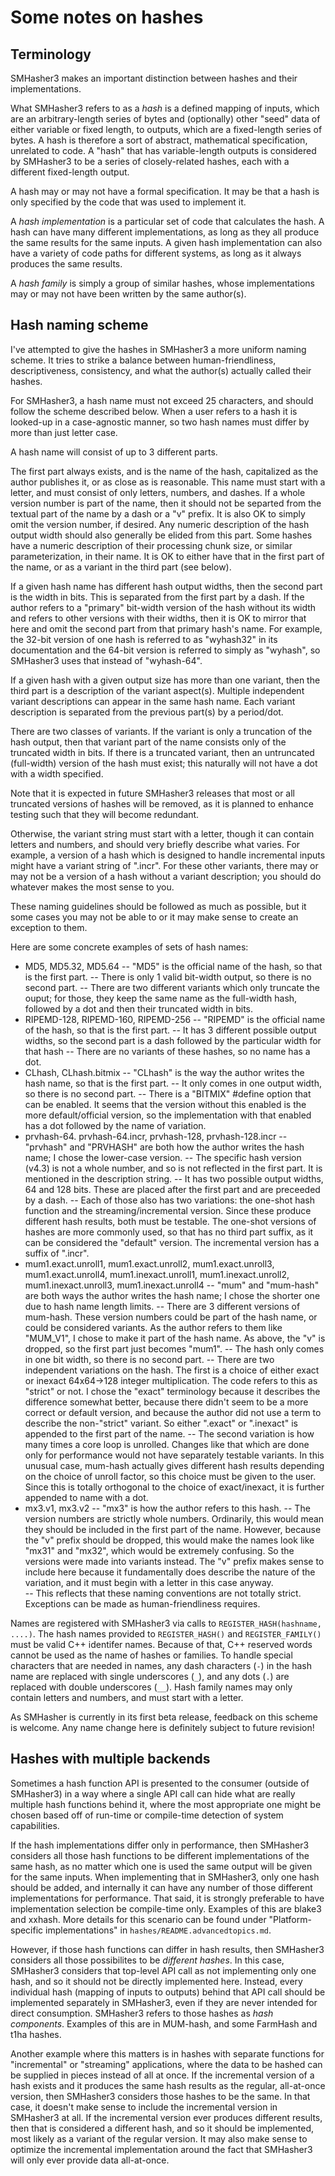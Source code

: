 Some notes on hashes
====================

Terminology
-----------

SMHasher3 makes an important distinction between hashes and their implementations.

What SMHasher3 refers to as a *hash* is a defined mapping of inputs, which are an
arbitrary-length series of bytes and (optionally) other "seed" data of either
variable or fixed length, to outputs, which are a fixed-length series of bytes. A
hash is therefore a sort of abstract, mathematical specification, unrelated to
code. A "hash" that has variable-length outputs is considered by SMHasher3 to be a
series of closely-related hashes, each with a different fixed-length output.

A hash may or may not have a formal specification. It may be that a hash is only
specified by the code that was used to implement it.

A *hash implementation* is a particular set of code that calculates the hash. A hash
can have many different implementations, as long as they all produce the same results
for the same inputs. A given hash implementation can also have a variety of code
paths for different systems, as long as it always produces the same results.

A *hash family* is simply a group of similar hashes, whose implementations may or may
not have been written by the same author(s).

Hash naming scheme
------------------

I've attempted to give the hashes in SMHasher3 a more uniform naming scheme. It tries
to strike a balance between human-friendliness, descriptiveness, consistency, and
what the author(s) actually called their hashes.

For SMHasher3, a hash name must not exceed 25 characters, and should follow the
scheme described below. When a user refers to a hash it is looked-up in a
case-agnostic manner, so two hash names must differ by more than just letter case.

A hash name will consist of up to 3 different parts.

The first part always exists, and is the name of the hash, capitalized as the author
publishes it, or as close as is reasonable. This name must start with a letter, and
must consist of only letters, numbers, and dashes. If a whole version number is part
of the name, then it should not be separted from the textual part of the name by a
dash or a "v" prefix. It is also OK to simply omit the version number, if
desired. Any numeric description of the hash output width should also generally be
elided from this part. Some hashes have a numeric description of their processing
chunk size, or similar parameterization, in their name. It is OK to either have that
in the first part of the name, or as a variant in the third part (see below).

If a given hash name has different hash output widths, then the second part is the
width in bits. This is separated from the first part by a dash. If the author refers
to a "primary" bit-width version of the hash without its width and refers to other
versions with their widths, then it is OK to mirror that here and omit the second
part from that primary hash's name. For example, the 32-bit version of one hash is
referred to as "wyhash32" in its documentation and the 64-bit version is referred to
simply as "wyhash", so SMHasher3 uses that instead of "wyhash-64".

If a given hash with a given output size has more than one variant, then the third
part is a description of the variant aspect(s). Multiple independent variant
descriptions can appear in the same hash name. Each variant description is separated
from the previous part(s) by a period/dot.

There are two classes of variants. If the variant is only a truncation of the hash
output, then that variant part of the name consists only of the truncated width in
bits. If there is a truncated variant, then an untruncated (full-width) version of
the hash must exist; this naturally will not have a dot with a width specified.

Note that it is expected in future SMHasher3 releases that most or all truncated
versions of hashes will be removed, as it is planned to enhance testing such that
they will become redundant.

Otherwise, the variant string must start with a letter, though it can contain letters
and numbers, and should very briefly describe what varies. For example, a version of
a hash which is designed to handle incremental inputs might have a variant string of
".incr". For these other variants, there may or may not be a version of a hash
without a variant description; you should do whatever makes the most sense to you.

These naming guidelines should be followed as much as possible, but it some cases you
may not be able to or it may make sense to create an exception to them.

Here are some concrete examples of sets of hash names:
- MD5, MD5.32, MD5.64
-- "MD5" is the official name of the hash, so that is the first part.
-- There is only 1 valid bit-width output, so there is no second part.
-- There are two different variants which only truncate the ouput; for those, they
   keep the same name as the full-width hash, followed by a dot and then their
   truncated width in bits.
- RIPEMD-128, RIPEMD-160, RIPEMD-256
-- "RIPEMD" is the official name of the hash, so that is the first part.
-- It has 3 different possible output widths, so the second part is a dash followed
   by the particular width for that hash
-- There are no variants of these hashes, so no name has a dot.
- CLhash, CLhash.bitmix
-- "CLhash" is the way the author writes the hash name, so that is the first part.
-- It only comes in one output width, so there is no second part.
-- There is a "BITMIX" #define option that can be enabled. It seems that the version
   without this enabled is the more default/official version, so the implementation
   with that enabled has a dot followed by the name of variation.
- prvhash-64. prvhash-64.incr, prvhash-128, prvhash-128.incr
-- "prvhash" and "PRVHASH" are both how the author writes the hash name; I chose the
   lower-case version.
-- The specific hash version (v4.3) is not a whole number, and so is not reflected in
   the first part. It is mentioned in the description string.
-- It has two possible output widths, 64 and 128 bits. These are placed after the
   first part and are preceeded by a dash.
-- Each of those also has two variations: the one-shot hash function and the
   streaming/incremental version. Since these produce different hash results, both
   must be testable. The one-shot versions of hashes are more commonly used, so that
   has no third part suffix, as it can be considered the "default" version. The
   incremental version has a suffix of ".incr".
- mum1.exact.unroll1, mum1.exact.unroll2, mum1.exact.unroll3, mum1.exact.unroll4,
  mum1.inexact.unroll1, mum1.inexact.unroll2, mum1.inexact.unroll3, mum1.inexact.unroll4
-- "mum" and "mum-hash" are both ways the author writes the hash name; I chose the
   shorter one due to hash name length limits.
-- There are 3 different versions of mum-hash. These version numbers could be part of
   the hash name, or could be considered variants. As the author refers to them like
   "MUM_V1", I chose to make it part of the hash name. As above, the "v" is dropped,
   so the first part just becomes "mum1".
-- The hash only comes in one bit width, so there is no second part.
-- There are two independent variations on the hash. The first is a choice of either
   exact or inexact 64x64->128 integer multiplication. The code refers to this as
   "strict" or not. I chose the "exact" terminology because it describes the
   difference somewhat better, because there didn't seem to be a more correct or
   default version, and because the author did not use a term to describe the
   non-"strict" variant. So either ".exact" or ".inexact" is appended to the first
   part of the name.
-- The second variation is how many times a core loop is unrolled. Changes like that
   which are done only for performance would not have separately testable
   variants. In this unusual case, mum-hash actually gives different hash results
   depending on the choice of unroll factor, so this choice must be given to the
   user. Since this is totally orthogonal to the choice of exact/inexact, it is
   further appended to name with a dot.
- mx3.v1, mx3.v2
-- "mx3" is how the author refers to this hash.
-- The version numbers are strictly whole numbers. Ordinarily, this would mean they
   should be included in the first part of the name. However, because the "v" prefix
   should be dropped, this would make the names look like "mx31" and "mx32", which
   would be extremely confusing. So the versions were made into variants instead. The
   "v" prefix makes sense to include here because it fundamentally does describe the
   nature of the variation, and it must begin with a letter in this case anyway.   
-- This reflects that these naming conventions are not totally strict. Exceptions can
   be made as human-friendliness requires.

Names are registered with SMHasher3 via calls to `REGISTER_HASH(hashname, ....)`. The
hash names provided to `REGISTER_HASH()` and `REGISTER_FAMILY()` must be valid C++
identifer names. Because of that, C++ reserved words cannot be used as the name of
hashes or families. To handle special characters that are needed in names, any dash
characters (`-`) in the hash name are replaced with single underscores (`_`), and any
dots (`.`) are replaced with double underscores (`__`). Hash family names may only
contain letters and numbers, and must start with a letter.

As SMHasher is currently in its first beta release, feedback on this scheme is
welcome. Any name change here is definitely subject to future revision!

Hashes with multiple backends
-----------------------------

Sometimes a hash function API is presented to the consumer (outside of SMHasher3) in
a way where a single API call can hide what are really multiple hash functions behind
it, where the most appropriate one might be chosen based off of run-time or
compile-time detection of system capabilities.

If the hash implementations differ only in performance, then SMHasher3 considers all
those hash functions to be different implementations of the same hash, as no matter
which one is used the same output will be given for the same inputs. When
implementing that in SMHasher3, only one hash should be added, and internally it can
have any number of those different implementations for performance. That said, it is
strongly preferable to have implementation selection be compile-time only. Examples
of this are blake3 and xxhash. More details for this scenario can be found under
"Platform-specific implementations" in `hashes/README.advancedtopics.md`.

However, if those hash functions can differ in hash results, then SMHasher3 considers
all those possibilites to be _different hashes_. In this case, SMHasher3 considers
that top-level API call as not implementing only one hash, and so it should not be
directly implemented here. Instead, every individual hash (mapping of inputs to
outputs) behind that API call should be implemented separately in SMHasher3, even if
they are never intended for direct consumption. SMHasher3 refers to those hashes as
*hash components*. Examples of this are in MUM-hash, and some FarmHash and t1ha
hashes.

Another example where this matters is in hashes with separate functions for
"incremental" or "streaming" applications, where the data to be hashed can be
supplied in pieces instead of all at once. If the incremental version of a hash
exists and it produces the same hash results as the regular, all-at-once version,
then SMHasher3 considers those hashes to be the same. In that case, it doesn't make
sense to include the incremental version in SMHasher3 at all. If the incremental
version ever produces different results, then that is considered a different hash,
and so it should be implemented, most likely as a variant of the regular version. It
may also make sense to optimize the incremental implementation around the fact that
SMHasher3 will only ever provide data all-at-once.
